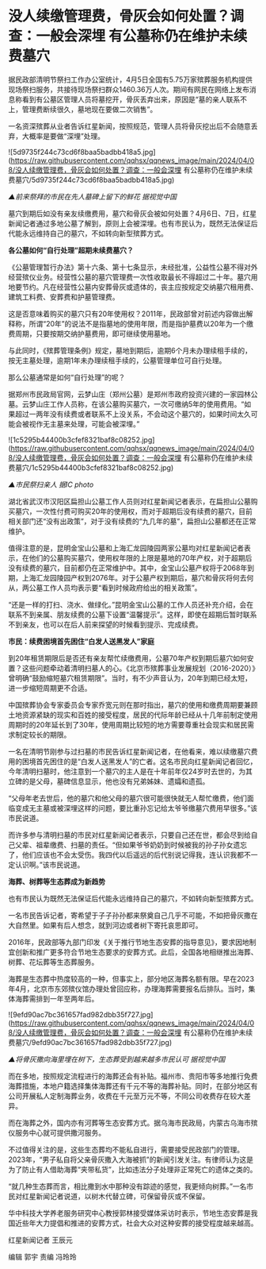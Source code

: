 # ​没人续缴管理费，骨灰会如何处置？调查：一般会深埋 有公墓称仍在维护未续费墓穴

据民政部清明节祭扫工作办公室统计，4月5日全国有5.75万家殡葬服务机构提供现场祭扫服务，共接待现场祭扫群众1460.36万人次。期间有网民在网络上发布消息称看到有公墓区管理人员将墓挖开，骨灰丢弃出来，原因是“墓的亲人联系不上，管理费断续很久，墓地现在要做二次销售”。

一名资深殡葬从业者告诉红星新闻，按照规范，管理人员将骨灰挖出后不会随意丢弃，大概率是要做“深埋”处理。

![5d9735f244c73cd6f8baa5badbb418a5.jpg](https://raw.githubusercontent.com/qqhsx/qqnews_image/main/2024/04/08/​没人续缴管理费，骨灰会如何处置？调查：一般会深埋 有公墓称仍在维护未续费墓穴/5d9735f244c73cd6f8baa5badbb418a5.jpg)

_▲前来祭拜的市民在先人墓碑上留下的鲜花 据视觉中国_

墓穴到期后如没有亲友续缴费用，墓穴和骨灰会被如何处置？4月6日、7日，红星新闻记者通过多地公墓了解到，原则上会被深埋。也有市民认为，既然无法保证后代能永远维持自己的墓穴，不如转向新型殡葬方式。

**各公墓如何“自行处理”超期未续费墓穴？**

《公墓管理暂行办法》第十六条、第十七条显示，未经批准，公益性公墓不得对外经营殡仪业务。经营性公墓的墓穴管理费一次性收取最长不得超过二十年。墓穴用地要节约。凡在经营性公墓内安葬骨灰或遗体的，丧主应按规定交纳墓穴租用费、建筑工料费、安葬费和护墓管理费。

这是否意味着购买的墓穴只有20年使用权？2011年，民政部曾对前述内容做出解释称，所谓“20年”的说法不是指墓地的使用年限，而是指护墓费以20年为一个缴费周期，只要按期交纳护墓费用，即可继续使用墓地。

与此同时，《殡葬管理条例》规定，墓地到期后，逾期6个月未办理续租手续的，按无主墓处理，逾期1年未办理续租手续的，公墓管理单位可自行处理。

那么公墓通常是如何“自行处理”的呢？

据郑州市民政局官网，云梦山庄（郑州公墓）是郑州市政府投资兴建的一家园林公墓。云梦山庄工作人员称，在该公墓购买墓穴，一次可缴纳5年的使用费用。“如果超过一两年没有续费或者联系不上没关系，不会动这个墓穴的，如果时间太久可能会被视作无主墓来处理，可能会被深埋。”

![1c5295b44400b3cfef8321baf8c08252.jpg](https://raw.githubusercontent.com/qqhsx/qqnews_image/main/2024/04/08/​没人续缴管理费，骨灰会如何处置？调查：一般会深埋 有公墓称仍在维护未续费墓穴/1c5295b44400b3cfef8321baf8c08252.jpg)

 _▲市民祭扫亲人 据IC photo_

湖北省武汉市汉阳区扁担山公墓工作人员则对红星新闻记者表示，在扁担山公墓购买墓穴，一次性付费可购买20年的使用权，而对于超期后没有续费的墓穴，目前相关部门还“没有出政策”，对于没有续费的“九几年的墓”，扁担山公墓都还在正常维护。

值得注意的是，昆明金宝山公墓和上海汇龙园陵园两家公墓均对红星新闻记者表示，在他们的公墓购买墓穴，使用权年限的上限是墓地的70年产权，对于超期后没有续费的墓穴，目前都仍在正常维护中。其中，金宝山公墓产权将于2068年到期，上海汇龙园陵园产权到2076年。对于公墓产权到期后，墓穴和骨灰将何去何从，两公墓工作人员均表示要“看到时候政府给出的相关政策”。

“还是一样的打扫、浇水、做绿化。”昆明金宝山公墓的工作人员还补充介绍，会在联系不到亲属、朋友续费的公墓下设置“温馨提示”。这样，即使在超期后暂时联系不到亲友，也可以在后人前来探望的时候看到提示、完成续费。

**市民：续费困境首先困住“白发人送黑发人”家庭**

到20年租赁期限后是否还有亲友帮忙续缴费用，公墓70年产权到期后墓穴如何安置？这些问题牵动着清明扫墓人的心。《北京市殡葬事业发展规划（2016-2020）》曾明确“鼓励缩短墓穴租赁期限”。当时，有不少声音认为，20年到期已经太短，进一步缩短周期更不合适。

中国殡葬协会专家委员会专家乔宽元则在那时指出，墓穴的使用和缴费周期要兼顾土地资源紧缺的现实和百姓的接受程度，居民的代际年龄已经从十几年前制定使用周期时的20年延长到了30年，使用周期比较短的地方需要尊重社会现实和居民需求制定较长的期限。

一名在清明节刚参与过扫墓的市民告诉红星新闻记者，在他看来，难以续缴墓穴费用的困境首先困住的是“白发人送黑发人”的亡者。这名市民向红星新闻记者回忆，今年清明扫墓时，他注意到一个墓穴的主人是在十年前年仅24岁时去世的，为其立碑的是父母，墓碑信息显示，他也没有兄弟姊妹、遗孀和遗孤。

“父母年老去世后，他的墓穴和他父母的墓穴很可能很快就无人帮忙缴费，他们面临变成无主墓或被深埋这样的问题，要比重孙忘记给太爷爷缴墓穴费用早很多。”该市民说道。

而许多参与清明扫墓的市民对红星新闻记者表示，只要自己还在世，都会尽到给自己父辈、祖辈缴费、扫墓的责任。“但如果爷爷奶奶到时候被我的孙子孙女遗忘了，他们应该也不会太受伤。我四代以后遥远的后代别说记得我，连认识我都不一定认识啊。”该市民说道。

**海葬、树葬等生态葬成为新趋势**

也有市民认为既然无法保证后代能永远维持自己的墓穴，不如转向新型殡葬方式。

一名市民告诉记者，寄希望于子子孙孙都来祭奠自己几乎不可能，不如把骨灰撒在大自然里。如果有后人想念，就到河边或者树下寄托哀思即可。

2016年，民政部等九部门印发《关于推行节地生态安葬的指导意见》，要求因地制宜创新和推广更多符合节地生态要求的安葬方式。此后，全国各地相继推出海葬、树葬、花坛葬等生态葬服务。

海葬是生态葬中热度较高的一种，但事实上，部分地区海葬名额有限。早在2023年4月，北京市东郊殡仪馆办理处曾回应称，办理海葬需要报名后排队。当时，集体海葬需排到一年至两年后。

![9efd90ac7bc361657fad982dbb35f727.jpg](https://raw.githubusercontent.com/qqhsx/qqnews_image/main/2024/04/08/​没人续缴管理费，骨灰会如何处置？调查：一般会深埋 有公墓称仍在维护未续费墓穴/9efd90ac7bc361657fad982dbb35f727.jpg)

_▲将骨灰撒向海里埋在树下，生态葬受到越来越多市民认可 据视觉中国_

而在多地，按照规定流程进行的海葬还会有补贴。福州市、贵阳市等多地推行免费海葬措施，本地户籍选择集体海葬还有千元不等的海葬补贴。同时，在部分地区有公司开展私人定制海葬业务，收费在千元至万元不等，不同公司收费存在较大差异。

而在海葬之外，国内亦有河葬等生态安葬方式。据乌海市民政局，内蒙古乌海市殡仪服务中心就可提供撒河服务。

不过值得关注的是，这些生态葬均不能私自进行，需要接受民政部门的管理。2023年，“男子私自将父亲骨灰撒入大海被抓”的新闻引发关注。有律师认为这是为了防止有人借助海葬“夹带私货”，比如违法分子处理非正常死亡的遗体之类的。

“就几种生态葬而言，相比撒到水中那种没有踪迹的感觉，我更倾向树葬。”一名市民对红星新闻记者说道，以树木代替立碑，可保留骨灰或不保留。

华中科技大学养老服务研究中心教授郭林接受媒体采访时表示，节地生态安葬是我国近些年大力提倡和推进的安葬方式，社会大众对这种安葬的接受程度越来越高。

红星新闻记者 王辰元

编辑 郭宇 责编 冯玲玲

